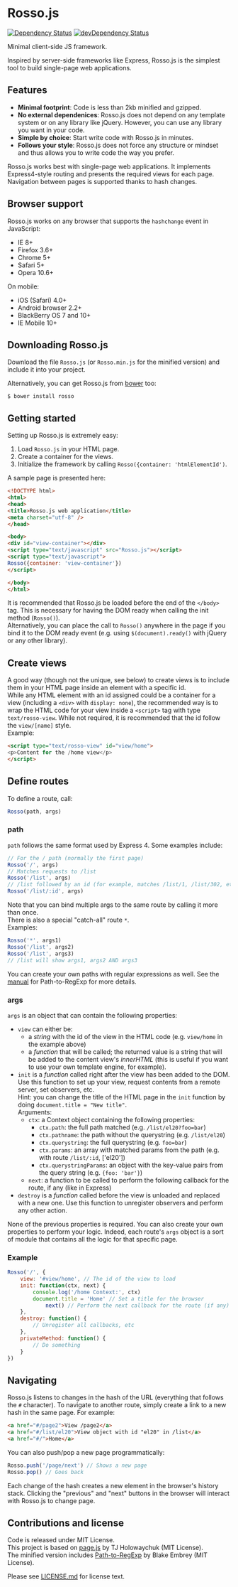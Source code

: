# Rosso.js
[![Dependency Status](https://david-dm.org/EgoAleSum/Rosso.js.svg?style=flat)](https://david-dm.org/EgoAleSum/Rosso.js)
[![devDependency Status](https://david-dm.org/EgoAleSum/Rosso.js/dev-status.svg?style=flat)](https://david-dm.org/EgoAleSum/Rosso.js#info=devDependencies)

Minimal client-side JS framework.

Inspired by server-side frameworks like Express, Rosso.js is the simplest tool to build single-page web applications.

## Features

- **Minimal footprint**: Code is less than 2kb minified and gzipped.
- **No external dependenices**: Rosso.js does not depend on any template system or on any library like jQuery. However, you can use any library you want in your code.
- **Simple by choice**: Start write code with Rosso.js in minutes.
- **Follows your style**: Rosso.js does not force any structure or mindset and thus allows you to write code the way you prefer.

Rosso.js works best with single-page web applications. It implements Express4-style routing and presents the required views for each page. Navigation between pages is supported thanks to hash changes.

## Browser support

Rosso.js works on any browser that supports the `hashchange` event in JavaScript:

- IE 8+
- Firefox 3.6+
- Chrome 5+
- Safari 5+
- Opera 10.6+

On mobile:

- iOS (Safari) 4.0+
- Android browser 2.2+
- BlackBerry OS 7 and 10+
- IE Mobile 10+

## Downloading Rosso.js

Download the file `Rosso.js` (or `Rosso.min.js` for the minified version) and include it into your project.

Alternatively, you can get Rosso.js from [bower](http://bower.io/) too:

    $ bower install rosso

## Getting started

Setting up Rosso.js is extremely easy:

1. Load `Rosso.js` in your HTML page.
2. Create a container for the views.
3. Initialize the framework by calling `Rosso({container: 'htmlElementId')`.

A sample page is presented here:

```html
<!DOCTYPE html>
<html>
<head>
<title>Rosso.js web application</title>
<meta charset="utf-8" />
</head>

<body>
<div id="view-container"></div>
<script type="text/javascript" src="Rosso.js"></script>
<script type="text/javascript">
Rosso({container: 'view-container'})
</script>

</body>
</html>
```

It is recommended that Rosso.js be loaded before the end of the `</body>` tag. This is necessary for having the DOM ready when calling the init method (`Rosso()`).<br />
Alternatively, you can place the call to `Rosso()` anywhere in the page if you bind it to the DOM ready event (e.g. using `$(document).ready()` with jQuery or any other library).

## Create views

A good way (though not the unique, see below) to create views is to include them in your HTML page inside an element with a specific id.<br />
While any HTML element with an id assigned could be a container for a view (including a `<div>` with `display: none`), the recommended way is to wrap the HTML code for your view inside a `<script>` tag with type `text/rosso-view`. While not required, it is recommended that the id follow the `view/[name]` style.<br/>
Example:

```html
<script type="text/rosso-view" id="view/home">
<p>Content for the /home view</p>
</script>
```

## Define routes

To define a route, call:

```javascript
Rosso(path, args)
```

### path

`path` follows the same format used by Express 4. Some examples include:

```javascript
// For the / path (normally the first page)
Rosso('/', args)
// Matches requests to /list
Rosso('/list', args) 
// /list followed by an id (for example, matches /list/1, /list/302, etc)
Rosso('/list/:id', args)
```

Note that you can bind multiple args to the same route by calling it more than once.<br>
There is also a special "catch-all" route `*`.<br>
Examples:

```javascript
Rosso('*', args1)
Rosso('/list', args2)
Rosso('/list', args3)
// /list will show args1, args2 AND args3
```

You can create your own paths with regular expressions as well. See the [manual](https://github.com/pillarjs/path-to-regexp#usage) for Path-to-RegExp for more details.

### args

`args` is an object that can contain the following properties:

- `view` can either be:
    * a *string* with the id of the view in the HTML code (e.g. `view/home` in the example above)
    * a *function* that will be called; the returned value is a string that will be added to the content view's *innerHTML* (this is useful if you want to use your own template engine, for example).
- `init` is a *function* called right after the view has been added to the DOM. Use this function to set up your view, request contents from a remote server, set observers, etc.<br/>Hint: you can change the title of the HTML page in the `init` function by doing `document.title = "New title"`.<br/>Arguments:
    * `ctx`: a Context object containing the following properties:
        - `ctx.path`: the full path matched (e.g. `/list/el20?foo=bar`)
        - `ctx.pathname`: the path without the querystring (e.g. `/list/el20`)
        - `ctx.querystring`: the full querystring (e.g. `foo=bar`)
        - `ctx.params`: an array with matched params from the path (e.g. with route `/list/:id`, ['el20'])
        - `ctx.querystringParams`: an object with the key-value pairs from the query string (e.g. `{foo: 'bar'}`)
    * `next`: a function to be called to perform the following callback for the route, if any (like in Express)
- `destroy` is a *function* called before the view is unloaded and replaced with a new one. Use this function to unregister observers and perform any other action.

None of the previous properties is required. You can also create your own properties to perform your logic. Indeed, each route's `args` object is a sort of module that contains all the logic for that specific page.

### Example

```javascript
Rosso('/', {
	view: '#view/home', // The id of the view to load
    init: function(ctx, next) {
        console.log('/home Context:', ctx)
        document.title = 'Home' // Set a title for the browser
            next() // Perform the next callback for the route (if any)
    },
    destroy: function() {
        // Unregister all callbacks, etc
    },
    privateMethod: function() {
        // Do something
    }
})
```

## Navigating

Rosso.js listens to changes in the hash of the URL (everything that follows the `#` character). To navigate to another route, simply create a link to a new hash in the same page. For example:

```html
<a href="#/page2">View /page2</a>
<a href="#/list/el20">View object with id "el20" in /list</a>
<a href="#/">Home</a>
```

You can also push/pop a new page programmatically:

```javascript
Rosso.push('/page/next') // Shows a new page
Rosso.pop() // Goes back
```

Each change of the hash creates a new element in the browser's history stack. Clicking the "previous" and "next" buttons in the browser will interact with Rosso.js to change page.

## Contributions and license

Code is released under MIT License.<br>
This project is based on [page.js](https://github.com/tj/page.js) by TJ Holowaychuk (MIT License).<br />
The minified version includes [Path-to-RegExp](https://github.com/pillarjs/path-to-regexp) by Blake Embrey (MIT License).

Please see [LICENSE.md](LICENSE.md) for license text.
